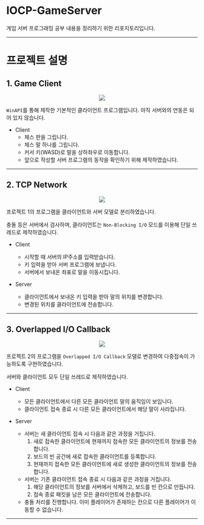 # IOCP-GameServer

게임 서버 프로그래밍 공부 내용을 정리하기 위한 리포지토리입니다.

---

# 프로젝트 설명
## 1. Game Client

<div align="center">
<img src="https://user-images.githubusercontent.com/45813451/229701836-23399fb9-b9b8-413c-b382-89de23105180.gif">
</div>

`WinAPI`를 통해 제작한 기본적인 클라이언트 프로그램입니다. 아직 서버와의 연동은 되어 있지 않습니다.

- Client
    - 체스 판을 그립니다.
    - 체스 말 하나를 그립니다.
    - 커서 키(WASD)로 말을 상하좌우로 이동합니다.
    - 앞으로 작성할 서버 프로그램의 동작을 확인하기 위해 제작하였습니다.

---

## 2. TCP Network

<div align="center">
<img src="https://user-images.githubusercontent.com/45813451/229992555-322fae86-58eb-4ed4-b052-14046fc4a4e6.gif">
</div>

프로젝트 1의 프로그램을 클라이언트와 서버 모델로 분리하였습니다.

충돌 등은 서버에서 검사하며, 클라이언트는 `Non-Blocking I/O` 모드를 이용해 단일 쓰레드로 제작하였습니다.

- Client
    - 시작할 때 서버의 IP주소를 입력받습니다.
    - 키 입력을 받아 서버 프로그램에 보냅니다.
    - 서버에서 보내온 좌표로 말을 이동시킵니다.
    
- Server
    - 클라이언트에서 보내온 키 입력을 받아 말의 위치를 변경합니다.
    - 변경된 위치를 클라이언트에 전송합니다.
    
---

## 3. Overlapped I/O Callback

<div align="center">
<img src="https://user-images.githubusercontent.com/45813451/230000321-04b3e831-02d0-47a1-a87a-157c15c9ed66.gif">
</div>

프로젝트 2의 프로그램을 `Overlapped I/O Callback` 모델로 변경하여 다중접속이 가능하도록 구현하였습니다.

서버와 클라이언트 모두 단일 쓰레드로 제작하였습니다.

- Client
    - 모든 클라이언트에서 다른 모든 클라이언트 말의 움직임이 보입니다.
    - 클라이언트 접속 종료 시 다른 모든 클라이언트에서 해당 말이 사라집니다.
    
- Server
    - 서버는 새 클라이언트 접속 시 다음과 같은 과정을 거칩니다.
        1. 새로 접속한 클라이언트에 현재까지 접속한 모든 클라이언트의 정보를 전송합니다.
        2. 보드의 빈 공간에 새로 접속한 클라이언트를 등록합니다.
        3. 현재까지 접속한 모든 클라이언트에 새로 생성한 클라이언트의 정보를 전송합니다.
    - 서버는 기존 클라이언트 접속 종료 시 다음과 같은 과정을 거칩니다.
        1. 해당 클라이언트의 정보를 서버에서 삭제하고, 보드를 빈 칸으로 만듭니다.
        2. 접속 종료 패킷을 남은 모든 클라이언트에 전송합니다.
    - 충돌 처리를 진행합니다. 이미 플레이어가 존재하는 칸으로 다른 플레이어가 이동할 수 없습니다.
    
---
    
